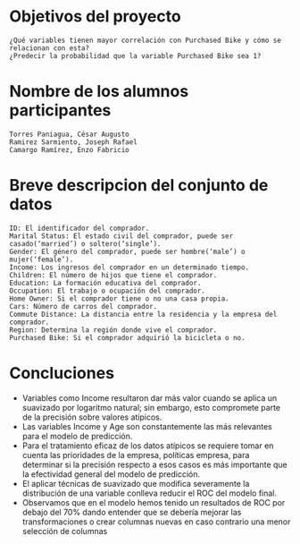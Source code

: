 # Objetivos del proyecto

    ¿Qué variables tienen mayor correlación con Purchased Bike y cómo se relacionan con esta?
    ¿Predecir la probabilidad que la variable Purchased Bike sea 1?

# Nombre de los alumnos participantes
    Torres Paniagua, César Augusto
    Ramirez Sarmiento, Joseph Rafael
    Camargo Ramírez, Enzo Fabricio
# Breve descripcion del conjunto de datos
    ID: El identificador del comprador.
    Marital Status: El estado civil del comprador, puede ser casado(‘married’) o soltero(‘single’).
    Gender: El género del comprador, puede ser hombre(‘male’) o mujer(‘female’).
    Income: Los ingresos del comprador en un determinado tiempo.
    Children: El número de hijos que tiene el comprador.
    Education: La formación educativa del comprador.
    Occupation: El trabajo o ocupación del comprador.
    Home Owner: Si el comprador tiene o no una casa propia.
    Cars: Número de carros del comprador.
    Commute Distance: La distancia entre la residencia y la empresa del comprador.
    Region: Determina la región donde vive el comprador.
    Purchased Bike: Si el comprador adquirió la bicicleta o no.
# Concluciones 
* Variables como Income resultaron dar más valor cuando se aplica un suavizado por logaritmo natural; sin embargo, esto compromete parte de  la precisión sobre valores atípicos.
* Las variables Income y Age son constantemente las más relevantes para el modelo de predicción.
* Para el tratamiento eficaz de los datos atípicos se requiere tomar en cuenta las prioridades de la empresa, políticas empresa, para determinar si la precisión respecto a esos casos es más importante que la efectividad general del modelo de predicción.
* El aplicar técnicas de suavizado que modifica severamente la distribución de una variable conlleva reducir el ROC del modelo final. 
* Observamos que en el modelo hemos tenido un resultados de ROC por debajo del 70% dando entender que se debería mejorar las transformaciones o crear columnas nuevas en caso contrario una menor selección de columnas
